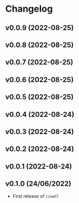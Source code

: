 # Changelog

<!--next-version-placeholder-->

## v0.0.9 (2022-08-25)


## v0.0.8 (2022-08-25)


## v0.0.7 (2022-08-25)


## v0.0.6 (2022-08-25)


## v0.0.5 (2022-08-25)


## v0.0.4 (2022-08-24)


## v0.0.3 (2022-08-24)


## v0.0.2 (2022-08-24)


## v0.0.1 (2022-08-24)


## v0.1.0 (24/06/2022)

- First release of `cinet`!